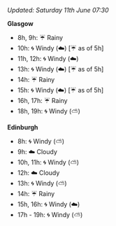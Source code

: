 *Updated: Saturday 11th June 07:30*

**Glasgow**

* 8h, 9h: :umbrella: Rainy
* 10h: :cyclone: Windy (:cloud:) [:umbrella: as of 5h]
* 11h, 12h: :cyclone: Windy (:cloud:)
* 13h: :cyclone: Windy (:cloud:) [:umbrella: as of 5h]
* 14h: :umbrella: Rainy
* 15h: :cyclone: Windy (:cloud:) [:umbrella: as of 5h]
* 16h, 17h: :umbrella: Rainy
* 18h, 19h: :cyclone: Windy (:partly_sunny:)

**Edinburgh**

* 8h: :cyclone: Windy (:partly_sunny:)
* 9h: :cloud: Cloudy
* 10h, 11h: :cyclone: Windy (:partly_sunny:)
* 12h: :cloud: Cloudy
* 13h: :cyclone: Windy (:partly_sunny:)
* 14h: :umbrella: Rainy
* 15h, 16h: :cyclone: Windy (:cloud:)
* 17h - 19h: :cyclone: Windy (:partly_sunny:)

